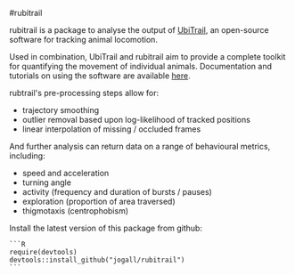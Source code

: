 #rubitrail

rubitrail is a package to analyse the output of [UbiTrail](http://ubitrail.sourceforge.net/), an open-source software for tracking animal locomotion.

Used in combination, UbiTrail and rubitrail aim to provide a complete toolkit for quantifying the movement of individual animals. Documentation and tutorials on using the software are available [here](http://ubitrail.sourceforge.net/).

rubtrail's pre-processing steps allow for:
* trajectory smoothing
* outlier removal based upon log-likelihood of tracked positions
* linear interpolation of missing / occluded frames

And further analysis can return data on a range of behavioural metrics, including:
* speed and acceleration
* turning angle
* activity (frequency and duration of bursts / pauses)
* exploration (proportion of area traversed)
* thigmotaxis (centrophobism)

Install the latest version of this package from github:

    ```R
    require(devtools)
    devtools::install_github("jogall/rubitrail")
    ```
